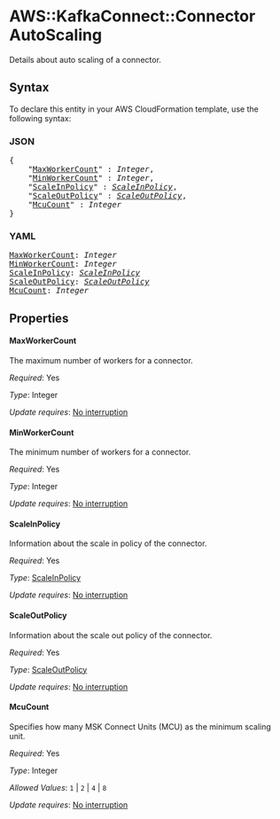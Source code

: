 # AWS::KafkaConnect::Connector AutoScaling

Details about auto scaling of a connector.

## Syntax

To declare this entity in your AWS CloudFormation template, use the following syntax:

### JSON

<pre>
{
    "<a href="#maxworkercount" title="MaxWorkerCount">MaxWorkerCount</a>" : <i>Integer</i>,
    "<a href="#minworkercount" title="MinWorkerCount">MinWorkerCount</a>" : <i>Integer</i>,
    "<a href="#scaleinpolicy" title="ScaleInPolicy">ScaleInPolicy</a>" : <i><a href="scaleinpolicy.md">ScaleInPolicy</a></i>,
    "<a href="#scaleoutpolicy" title="ScaleOutPolicy">ScaleOutPolicy</a>" : <i><a href="scaleoutpolicy.md">ScaleOutPolicy</a></i>,
    "<a href="#mcucount" title="McuCount">McuCount</a>" : <i>Integer</i>
}
</pre>

### YAML

<pre>
<a href="#maxworkercount" title="MaxWorkerCount">MaxWorkerCount</a>: <i>Integer</i>
<a href="#minworkercount" title="MinWorkerCount">MinWorkerCount</a>: <i>Integer</i>
<a href="#scaleinpolicy" title="ScaleInPolicy">ScaleInPolicy</a>: <i><a href="scaleinpolicy.md">ScaleInPolicy</a></i>
<a href="#scaleoutpolicy" title="ScaleOutPolicy">ScaleOutPolicy</a>: <i><a href="scaleoutpolicy.md">ScaleOutPolicy</a></i>
<a href="#mcucount" title="McuCount">McuCount</a>: <i>Integer</i>
</pre>

## Properties

#### MaxWorkerCount

The maximum number of workers for a connector.

_Required_: Yes

_Type_: Integer

_Update requires_: [No interruption](https://docs.aws.amazon.com/AWSCloudFormation/latest/UserGuide/using-cfn-updating-stacks-update-behaviors.html#update-no-interrupt)

#### MinWorkerCount

The minimum number of workers for a connector.

_Required_: Yes

_Type_: Integer

_Update requires_: [No interruption](https://docs.aws.amazon.com/AWSCloudFormation/latest/UserGuide/using-cfn-updating-stacks-update-behaviors.html#update-no-interrupt)

#### ScaleInPolicy

Information about the scale in policy of the connector.

_Required_: Yes

_Type_: <a href="scaleinpolicy.md">ScaleInPolicy</a>

_Update requires_: [No interruption](https://docs.aws.amazon.com/AWSCloudFormation/latest/UserGuide/using-cfn-updating-stacks-update-behaviors.html#update-no-interrupt)

#### ScaleOutPolicy

Information about the scale out policy of the connector.

_Required_: Yes

_Type_: <a href="scaleoutpolicy.md">ScaleOutPolicy</a>

_Update requires_: [No interruption](https://docs.aws.amazon.com/AWSCloudFormation/latest/UserGuide/using-cfn-updating-stacks-update-behaviors.html#update-no-interrupt)

#### McuCount

Specifies how many MSK Connect Units (MCU) as the minimum scaling unit.

_Required_: Yes

_Type_: Integer

_Allowed Values_: <code>1</code> | <code>2</code> | <code>4</code> | <code>8</code>

_Update requires_: [No interruption](https://docs.aws.amazon.com/AWSCloudFormation/latest/UserGuide/using-cfn-updating-stacks-update-behaviors.html#update-no-interrupt)

